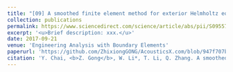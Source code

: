 ```yaml
---
title: "[09] A smoothed finite element method for exterior Helmholtz equation in two dimensions"
collection: publications
permalink: https://www.sciencedirect.com/science/article/abs/pii/S0955799717300711
excerpt: '<u>Brief description: xxx.</u>'
date: 2017-09-21
venue: 'Engineering Analysis with Boundary Elements'
paperurl: 'https://github.com/ZhixiongGONG/AcousticsX.com/blob/947f707b22bbd3298d73db5a392b3bcfd3d66424/files/Journal_C05_2017CMA(FEM).pdf'
citation: 'Y. Chai, <b>Z. Gong</b>, W. Li*, T. Li, Q. Zhang. A smoothed finite element method for exterior Helmholtz equation in two dimensions. <i>Engineering Analysis with Boundary Elements</i> 84, 237-252, (2017).'
---
```

